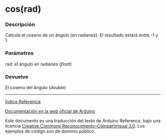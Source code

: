# cos(rad)

### Descripción

Calcula el coseno de un ángulo (en radianes). El resultado estará entre -1 y 1.

### Parámetros

rad: el ángulo en radianes (_float_)

### Devuelve

El coseno del ángulo (_double_)

-------------------------

[Índice Referencia](https://github.com/Hector-G/WIP/blob/master/Arduino/Reference.md)


[Documentación en la web oficial de Arduino](https://www.arduino.cc/en/Reference/Cos)

Este documento es una traducción del texto de Arduino Reference, bajo una licencia [Creative Commons Reconocimiento-CompartirIgual 3.0](https://creativecommons.org/licenses/by-sa/3.0/es/). Los ejemplos de código son de dominio público.
